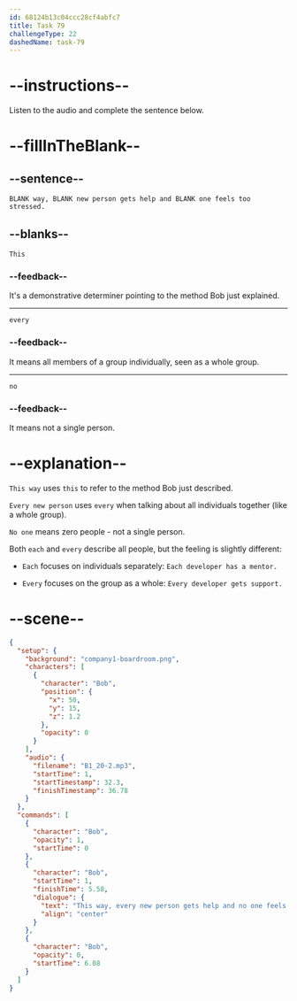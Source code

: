 ```yaml
---
id: 68124b13c04ccc28cf4abfc7
title: Task 79
challengeType: 22
dashedName: task-79
---
```


<!-- (Audio) Bob: This way, every new person gets help and no one feels too stressed. -->

# --instructions--

Listen to the audio and complete the sentence below.

# --fillInTheBlank--

## --sentence--

`BLANK way, BLANK new person gets help and BLANK one feels too stressed.`

## --blanks--

`This`

### --feedback--

It's a demonstrative determiner pointing to the method Bob just explained.

---

`every`

### --feedback--

It means all members of a group individually, seen as a whole group.

---

`no`

### --feedback--

It means not a single person.

# --explanation--

`This way` uses `this` to refer to the method Bob just described.

`Every new person` uses `every` when talking about all individuals together (like a whole group).

`No one` means zero people - not a single person.

Both `each` and `every` describe all people, but the feeling is slightly different:

- `Each` focuses on individuals separately: `Each developer has a mentor.`

- `Every` focuses on the group as a whole: `Every developer gets support.`

# --scene--

```json
{
  "setup": {
    "background": "company1-boardroom.png",
    "characters": [
      {
        "character": "Bob",
        "position": {
          "x": 50,
          "y": 15,
          "z": 1.2
        },
        "opacity": 0
      }
    ],
    "audio": {
      "filename": "B1_20-2.mp3",
      "startTime": 1,
      "startTimestamp": 32.3,
      "finishTimestamp": 36.78
    }
  },
  "commands": [
    {
      "character": "Bob",
      "opacity": 1,
      "startTime": 0
    },
    {
      "character": "Bob",
      "startTime": 1,
      "finishTime": 5.58,
      "dialogue": {
        "text": "This way, every new person gets help and no one feels too stressed.",
        "align": "center"
      }
    },
    {
      "character": "Bob",
      "opacity": 0,
      "startTime": 6.08
    }
  ]
}
```
